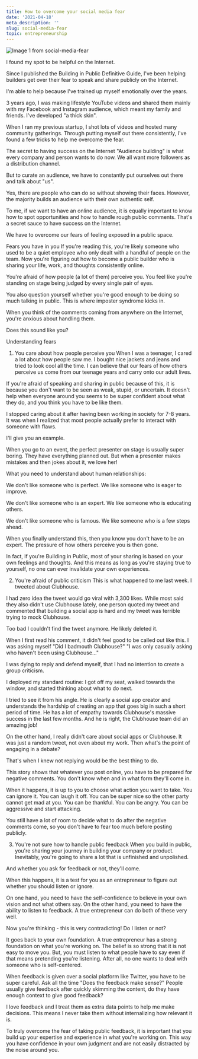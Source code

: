 ```yaml
---
title: How to overcome your social media fear
date: '2021-04-18'
meta_description: ''
slug: social-media-fear
topic: entrepreneurship
---
```

<img src="/images/blog/social-media-fear-1.png" alt="Image 1 from social-media-fear" class="cover-image" />


I found my spot to be helpful on the Internet.

Since I published the Building in Public Definitive Guide, I've been helping builders get over their fear to speak and share publicly on the Internet.

I'm able to help because I've trained up myself emotionally over the years.

3 years ago, I was making lifestyle YouTube videos and shared them mainly with my Facebook and Instagram audience, which meant my family and friends. I've developed "a thick skin".

When I ran my previous startup, I shot lots of videos and hosted many community gatherings. Through putting myself out there consistently, I've found a few tricks to help me overcome the fear.

The secret to having success on the Internet
"Audience building" is what every company and person wants to do now. We all want more followers as a distribution channel.

But to curate an audience, we have to constantly put ourselves out there and talk about "us".

Yes, there are people who can do so without showing their faces. However, the majority builds an audience with their own authentic self.

To me, if we want to have an online audience, it is equally important to know how to spot opportunities and how to handle rough public comments. That's a secret sauce to have success on the Internet.

We have to overcome our fears of feeling exposed in a public space.

Fears you have in you
If you're reading this, you're likely someone who used to be a quiet employee who only dealt with a handful of people on the team. Now you're figuring out how to become a public builder who is sharing your life, work, and thoughts consistently online.

You're afraid of how people (a lot of them) perceive you. You feel like you're standing on stage being judged by every single pair of eyes.

You also question yourself whether you're good enough to be doing so much talking in public. This is where imposter syndrome kicks in.

When you think of the comments coming from anywhere on the Internet, you're anxious about handling them.

Does this sound like you?

Understanding fears
1) You care about how people perceive you
When I was a teenager, I cared a lot about how people saw me. I bought nice jackets and jeans and tried to look cool all the time. I can believe that our fears of how others perceive us come from our teenage years and carry onto our adult lives.

If you're afraid of speaking and sharing in public because of this, it is because you don't want to be seen as weak, stupid, or uncertain. It doesn't help when everyone around you seems to be super confident about what they do, and you think you have to be like them.

I stopped caring about it after having been working in society for 7-8 years. It was when I realized that most people actually prefer to interact with someone with flaws.

I'll give you an example.

When you go to an event, the perfect presenter on stage is usually super boring. They have everything planned out. But when a presenter makes mistakes and then jokes about it, we love her!

What you need to understand about human relationships:

We don't like someone who is perfect. We like someone who is eager to improve.

We don't like someone who is an expert. We like someone who is educating others.

We don't like someone who is famous. We like someone who is a few steps ahead.

When you finally understand this, then you know you don't have to be an expert. The pressure of how others perceive you is then gone.

In fact, if you're Building in Public, most of your sharing is based on your own feelings and thoughts. And this means as long as you're staying true to yourself, no one can ever invalidate your own experiences.

2) You're afraid of public criticism
This is what happened to me last week. I tweeted about Clubhouse.

I had zero idea the tweet would go viral with 3,300 likes. While most said they also didn't use Clubhouse lately, one person quoted my tweet and commented that building a social app is hard and my tweet was terrible trying to mock Clubhouse.

Too bad I couldn't find the tweet anymore. He likely deleted it.

When I first read his comment, it didn't feel good to be called out like this. I was asking myself "Did I badmouth Clubhouse?" "I was only casually asking who haven't been using Clubhouse..."

I was dying to reply and defend myself, that I had no intention to create a group criticism.

I deployed my standard routine: I got off my seat, walked towards the window, and started thinking about what to do next.

I tried to see it from his angle. He is clearly a social app creator and understands the hardship of creating an app that goes big in such a short period of time. He has a lot of empathy towards Clubhouse's massive success in the last few months. And he is right, the Clubhouse team did an amazing job!

On the other hand, I really didn't care about social apps or Clubhouse. It was just a random tweet, not even about my work. Then what's the point of engaging in a debate?

That's when I knew not replying would be the best thing to do.

This story shows that whatever you post online, you have to be prepared for negative comments. You don't know when and in what form they'll come in.

When it happens, it is up to you to choose what action you want to take. You can ignore it. You can laugh it off. You can be super nice so the other party cannot get mad at you. You can be thankful. You can be angry. You can be aggressive and start attacking.

You still have a lot of room to decide what to do after the negative comments come, so you don't have to fear too much before posting publicly.

3) You're not sure how to handle public feedback
When you build in public, you're sharing your journey in building your company or product. Inevitably, you're going to share a lot that is unfinished and unpolished.

And whether you ask for feedback or not, they'll come.

When this happens, it is a test for you as an entrepreneur to figure out whether you should listen or ignore.

On one hand, you need to have the self-confidence to believe in your own vision and not what others say. On the other hand, you need to have the ability to listen to feedback. A true entrepreneur can do both of these very well.

Now you're thinking - this is very contradicting! Do I listen or not?

It goes back to your own foundation. A true entrepreneur has a strong foundation on what you're working on. The belief is so strong that it is not easy to move you. But, you must listen to what people have to say even if that means pretending you're listening. After all, no one wants to deal with someone who is self-centered.

When feedback is given over a social platform like Twitter, you have to be super careful. Ask all the time "Does the feedback make sense?" People usually give feedback after quickly skimming the content, do they have enough context to give good feedback?

I love feedback and I treat them as extra data points to help me make decisions. This means I never take them without internalizing how relevant it is.

To truly overcome the fear of taking public feedback, it is important that you build up your expertise and experience in what you're working on. This way you have confidence in your own judgment and are not easily distracted by the noise around you.
